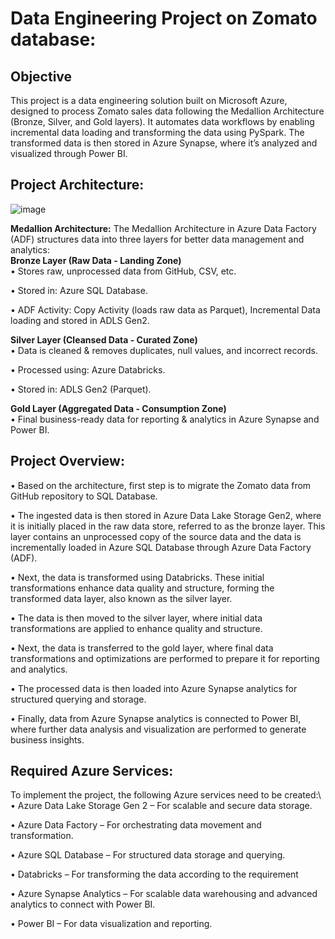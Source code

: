 # Data Engineering Project on Zomato database:
## Objective

This project is a data engineering solution built on Microsoft Azure, designed to process Zomato sales data following the Medallion Architecture (Bronze, Silver, and Gold layers). It automates data workflows by enabling incremental data loading and transforming the data using PySpark. The transformed data is then stored in Azure Synapse, where it’s analyzed and visualized through Power BI.

## Project Architecture:

![image](https://github.com/user-attachments/assets/c29b2a9a-d883-4164-9402-ce8a667c7e96)

**Medallion Architecture:** 
The Medallion Architecture in Azure Data Factory (ADF) 
structures data into three layers for better data management and analytics:\
**Bronze Layer (Raw Data - Landing Zone)**\
• Stores raw, unprocessed data from GitHub, CSV, etc. 

• Stored in: Azure SQL Database.

• ADF Activity: Copy Activity (loads raw data as Parquet), Incremental Data loading and stored in ADLS Gen2.

**Silver Layer (Cleansed Data - Curated Zone)**\
• Data is cleaned & removes duplicates, null values, and incorrect records.

• Processed using: Azure Databricks. 

• Stored in: ADLS Gen2 (Parquet).

**Gold Layer (Aggregated Data - Consumption Zone)**\
• Final business-ready data for reporting & analytics in Azure Synapse and Power BI. 

## Project Overview:
•	Based on the architecture, first step is to migrate the Zomato data from GitHub repository to SQL Database.

• The ingested data is then stored in Azure Data Lake Storage Gen2, where it is initially placed in the raw data store, referred to as the bronze layer. This layer contains an unprocessed copy of the source data and the data is incrementally loaded in Azure SQL Database through Azure Data Factory (ADF).

•	Next, the data is transformed using Databricks. These initial transformations enhance data quality and structure, forming the transformed data layer, also known as the silver layer.

• The data is then moved to the silver layer, where initial data transformations are applied to enhance quality and structure. 

• Next, the data is transferred to the gold layer, where final data transformations and optimizations are performed to prepare it for reporting and analytics.

• The processed data is then loaded into Azure Synapse analytics for structured querying and storage.

•	Finally, data from Azure Synapse analytics is connected to Power BI, where further data analysis and visualization are performed to generate business insights.

## Required Azure Services:
To implement the project, the following Azure services need to be created:\ 
• Azure Data Lake Storage Gen 2 – For scalable and secure data storage.

• Azure Data Factory – For orchestrating data movement and transformation.

• Azure SQL Database – For structured data storage and querying. 

•	Databricks – For transforming the data according to the requirement

• Azure Synapse Analytics – For scalable data warehousing and advanced analytics to connect with Power BI.

•	Power BI – For data visualization and reporting.

